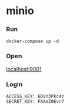 # minio

### Run

```
docker-compose up -d
```

### Open

[localhost:9001](http://localhost:9001)

### Login

```
ACCESS_KEY: 6DVY3Pkc4z
SECRET_KEY: FAAmZ0Evr7
```
